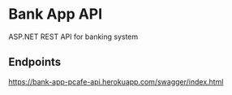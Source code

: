 # Bank App API
ASP.NET REST API for banking system

## Endpoints
https://bank-app-pcafe-api.herokuapp.com/swagger/index.html
